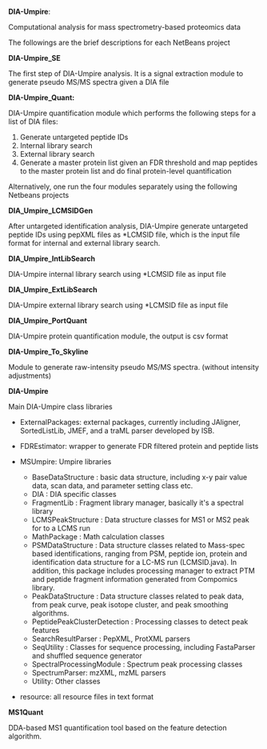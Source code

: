 **DIA-Umpire**: 

Computational analysis for mass spectrometry-based proteomics data

The followings are the brief descriptions for each NetBeans project

**DIA-Umpire_SE**

The first step of DIA-Umpire analysis. It is a signal extraction module to generate pseudo MS/MS spectra given a DIA file

**DIA-Umpire_Quant:** 

DIA-Umpire quantification module which performs the following steps for a list of DIA files:

1. Generate untargeted peptide IDs
2. Internal library search
3. External library search
4. Generate a master protein list given an FDR threshold and map peptides to the master protein list and do final protein-level quantification

Alternatively, one run the four modules separately using the following Netbeans projects

**DIA_Umpire_LCMSIDGen**

After untargeted identification analysis, DIA-Umpire generate untargeted peptide IDs using pepXML files as *LCMSID file, which is the input file format for internal and external library search.

**DIA_Umpire_IntLibSearch**

DIA-Umpire internal library search using *LCMSID file as input file

**DIA_Umpire_ExtLibSearch**

DIA-Umpire external library search using *LCMSID file as input file

**DIA_Umpire_PortQuant**

DIA-Umpire protein quantification module, the output is csv format


**DIA-Umpire_To_Skyline**

Module to generate raw-intensity pseudo MS/MS spectra. (without intensity adjustments) 

**DIA-Umpire**

Main DIA-Umpire class libraries

* ExternalPackages: external packages, currently including JAligner, SortedListLib, JMEF, and a traML parser developed by ISB.
* FDREstimator: wrapper to generate FDR filtered protein and peptide lists
* MSUmpire: Umpire libraries
  * BaseDataStructure : basic data structure, including x-y pair value data, scan data, and parameter setting class etc.
  * DIA : DIA specific classes
  * FragmentLib : Fragment library manager, basically it's a spectral library
  * LCMSPeakStructure : Data structure classes for MS1 or MS2 peak for to a LCMS run
  * MathPackage : Math calculation classes
  * PSMDataStructure : Data structure classes related to Mass-spec based identifications, ranging from PSM, peptide ion, protein and identification data structure for a LC-MS run (LCMSID.java). In addition, this package includes processing manager to extract PTM and peptide fragment information generated from Compomics library. 
  * PeakDataStructure : Data structure classes related to peak data, from peak curve, peak isotope cluster, and peak smoothing algorithms.
  * PeptidePeakClusterDetection : Processing classes to detect peak features 
  * SearchResultParser : PepXML, ProtXML parsers
  * SeqUtility : Classes for sequence processing, including FastaParser and shuffled sequence generator
  * SpectralProcessingModule : Spectrum peak processing classes
  * SpectrumParser: mzXML, mzML parsers
  * Utility: Other classes
  
* resource: all resource files in text format


**MS1Quant**

DDA-based MS1 quantification tool based on the feature detection algorithm. 

